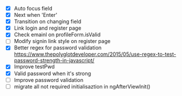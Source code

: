 - [x] Auto focus field
- [x] Next when 'Enter'
- [x] Transition on changing field
- [x] Link login and register page
- [x] Check emainl on profileForm.isValid
- [ ] Modify signin link style on register page
- [x] Better regex for password validation
https://www.thepolyglotdeveloper.com/2015/05/use-regex-to-test-password-strength-in-javascript/
- [x] Improve testPwd
- [x] Valid password when it's strong
- [ ] Improve password validation
- [ ] migrate all not required initialisaztion in ngAfterViewInit()